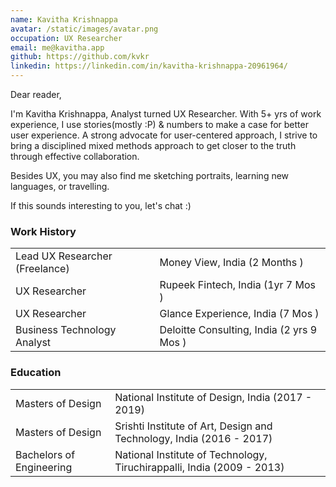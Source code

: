 ```yaml
---
name: Kavitha Krishnappa
avatar: /static/images/avatar.png
occupation: UX Researcher
email: me@kavitha.app
github: https://github.com/kvkr
linkedin: https://linkedin.com/in/kavitha-krishnappa-20961964/
---
```


Dear reader,

I'm Kavitha Krishnappa, Analyst turned UX Researcher.
With 5+ yrs of work experience, I use stories(mostly :P) & numbers to make a case for better user experience.
A strong advocate for user-centered approach, I strive to bring a disciplined mixed methods approach to get closer to the truth through effective collaboration.

Besides UX, you may also find me sketching portraits, learning new languages, or travelling.

If this sounds interesting to you, let's chat :)

### Work History

|                                |                                           |
| ------------------------------ | ----------------------------------------- |
| Lead UX Researcher (Freelance) | Money View, India (2 Months )             |
| UX Researcher                  | Rupeek Fintech, India (1yr 7 Mos )        |
| UX Researcher                  | Glance Experience, India (7 Mos )         |
| Business Technology Analyst    | Deloitte Consulting, India (2 yrs 9 Mos ) |

### Education

|                          |                                                                        |
| ------------------------ | ---------------------------------------------------------------------- |
| Masters of Design        | National Institute of Design, India (2017 - 2019)                      |
| Masters of Design        | Srishti Institute of Art, Design and Technology, India (2016 - 2017)   |
| Bachelors of Engineering | National Institute of Technology, Tiruchirappalli, India (2009 - 2013) |
